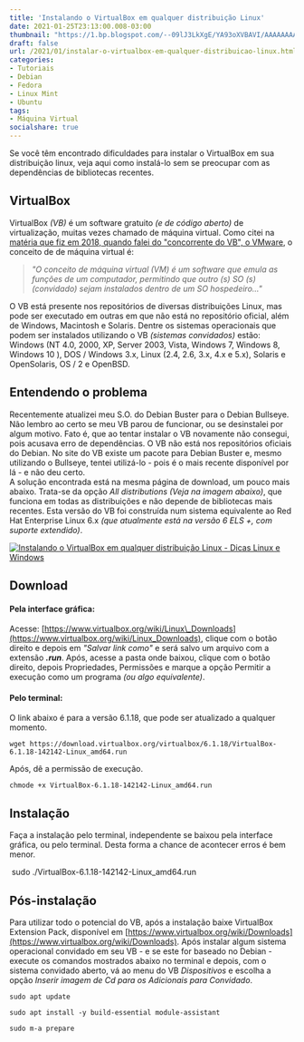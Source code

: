 ```yaml
---
title: 'Instalando o VirtualBox em qualquer distribuição Linux'
date: 2021-01-25T23:13:00.008-03:00
thumbnail: "https://1.bp.blogspot.com/--09lJ3LkXgE/YA93oXVBAVI/AAAAAAAARmo/9K1YfOF6ybIimoPzMaAy2iRQMbZWK22CACNcBGAsYHQ/s16000/Virtualbox_Linux.png"
draft: false
url: /2021/01/instalar-o-virtualbox-em-qualquer-distribuicao-linux.html
categories:
- Tutoriais
- Debian
- Fedora
- Linux Mint
- Ubuntu
tags: 
- Máquina Virtual
socialshare: true
---
```


Se você têm encontrado dificuldades para instalar o VirtualBox em sua distribuição linux, veja aqui como instalá-lo sem se preocupar com as dependências de bibliotecas recentes.

<!--more-->

## VirtualBox

  
VirtualBox _(VB)_ é um software gratuito _(e de código aberto)_ de virtualização, muitas vezes chamado de máquina virtual. Como citei na [matéria que fiz em 2018, quando falei do "concorrente do VB", o VMware](https://info.wsouza.com.br/2018/07/maquina-virtual-instalando-e-configurando-o-wmware-player.html), o conceito de de máquina virtual é:  

> _"O conceito de máquina virtual (VM) é um software que emula as funções de um computador, permitindo que outro (s) SO (s) (convidado) sejam instalados dentro de um SO hospedeiro..."_

  
O VB está presente nos repositórios de diversas distribuições Linux, mas pode ser executado em outras em que não está no repositório oficial, além de Windows, Macintosh e Solaris. Dentre os sistemas operacionais que podem ser instalados utilizando o VB _(sistemas convidados)_ estão: Windows (NT 4.0, 2000, XP, Server 2003, Vista, Windows 7, Windows 8, Windows 10 ), DOS / Windows 3.x, Linux (2.4, 2.6, 3.x, 4.x e 5.x), Solaris e OpenSolaris, OS / 2 e OpenBSD.  
  

## Entendendo o problema

  
Recentemente atualizei meu S.O. do Debian Buster para o Debian Bullseye. Não lembro ao certo se meu VB parou de funcionar, ou se desinstalei por algum motivo. Fato é, que ao tentar instalar o VB novamente não consegui, pois acusava erro de dependências. O VB não está nos repositórios oficiais do Debian. No site do VB existe um pacote para Debian Buster e, mesmo utilizando o Bullseye, tentei utilizá-lo - pois é o mais recente disponível por lá - e não deu certo.  
A solução encontrada está na mesma página de download, um pouco mais abaixo. Trata-se da opção _All distributions_ _(Veja na imagem abaixo)_, que funciona em todas as distribuições e não depende de bibliotecas mais recentes. Esta versão do VB foi construída num sistema equivalente ao Red Hat Enterprise Linux 6.x _(que atualmente está na versão 6 ELS +, com suporte extendido)_.  

[![Instalando o VirtualBox em qualquer distribuição Linux - Dicas Linux e Windows](https://1.bp.blogspot.com/-csecsHTxx9g/YA9ovYqD_GI/AAAAAAAARmU/V5T66hytQ-EiZBQ8W1G1w3vYi9nTbs-DgCNcBGAsYHQ/w400-h281/VB01.png "Instalando o VirtualBox em qualquer distribuição Linux - Dicas Linux e Windows")](https://1.bp.blogspot.com/-csecsHTxx9g/YA9ovYqD_GI/AAAAAAAARmU/V5T66hytQ-EiZBQ8W1G1w3vYi9nTbs-DgCNcBGAsYHQ/s612/VB01.png)

## Download

#### Pela interface gráfica:
  
Acesse: [https://www.virtualbox.org/wiki/Linux\_Downloads](https://www.virtualbox.org/wiki/Linux_Downloads), clique com o botão direito e depois em _"Salvar link como"_ e será salvo um arquivo com a extensão _**.run**_. Após, acesse a pasta onde baixou, clique com o botão direito, depois Propriedades, Permissões e marque a opção Permitir a execução como um programa _(ou algo equivalente)_.  

#### Pelo terminal:

  
O link abaixo é para a versão 6.1.18, que pode ser atualizado a qualquer momento.  

`wget https://download.virtualbox.org/virtualbox/6.1.18/VirtualBox-6.1.18-142142-Linux_amd64.run`

  
Após, dê a permissão de execução.  
  

`chmode +x VirtualBox-6.1.18-142142-Linux_amd64.run`

## Instalação

  
Faça a instalação pelo terminal, independente se baixou pela interface gráfica, ou pelo terminal. Desta forma a chance de acontecer erros é bem menor.  
  
 sudo ./VirtualBox-6.1.18-142142-Linux\_amd64.run

## Pós-instalação

 
Para utilizar todo o potencial do VB, após a instalação baixe VirtualBox Extension Pack, disponível em [https://www.virtualbox.org/wiki/Downloads](https://www.virtualbox.org/wiki/Downloads). Após instalar algum sistema operacional convidado em seu VB - e se este for baseado no Debian - execute os comandos mostrados abaixo no terminal e depois, com o sistema convidado aberto, vá ao menu do VB _Dispositivos_ e escolha a opção _Inserir imagem de Cd para os Adicionais para Convidado_.  
  
`sudo apt update`

`sudo apt install -y build-essential module-assistant`

`sudo m-a prepare`
